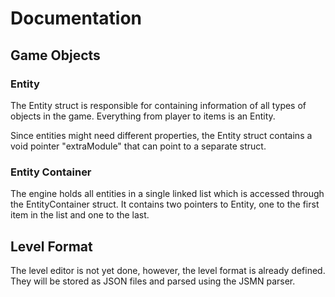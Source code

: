 # Documentation

## Game Objects

### Entity

The Entity struct is responsible for containing information of all types of objects in the game.
Everything from player to items is an Entity.

Since entities might need different properties, the Entity struct contains a void pointer "extraModule"
that can point to a separate struct.

### Entity Container

The engine holds all entities in a single linked list which is accessed through the EntityContainer struct.
It contains two pointers to Entity, one to the first item in the list and one to the last.

## Level Format

The level editor is not yet done, however, the level format is already defined. They will
be stored as JSON files and parsed using the JSMN parser.